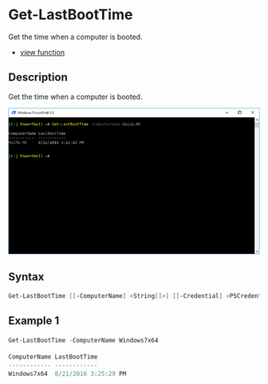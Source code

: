 # Get-LastBootTime

Get the time when a computer is booted. 

* [view function](https://github.com/BornToBeRoot/PowerShell/blob/master/Module/LazyAdmin/Functions/Windows/Get-LastBootTime.ps1)

## Description

Get the time when a computer is booted. 

![Screenshot](Images/Get-LastBootTime.png?raw=true "Get-LastBootTime")

## Syntax

```powershell
Get-LastBootTime [[-ComputerName] <String[]>] [[-Credential] <PSCredential>] [<CommonParameters>]
```

## Example 1

```powershell
Get-LastBootTime -ComputerName Windows7x64

ComputerName LastBootTime
------------ ------------
Windows7x64  8/21/2016 3:25:29 PM
```